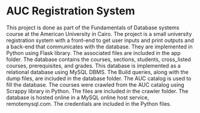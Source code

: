 # AUC Registration System
This project is done as part of the Fundamentals of Database systems course at the American University in Cairo. 
The project is a small university registration system with a front-end to get user inputs and print outputs and a back-end that communicates with the database. They are implemented in Python using Flask library. The associated files are included in the app folder. 
The database contains the courses, sections, students, cross_listed courses, prerequisites, and grades. This database is implemented as a relational database using MySQL DBMS. The Build queries, along with the dump files, are included in the database folder. 
The AUC catalog is used to fill the database. The courses were crawled from the AUC catalog using Scrappy library in Python. The files are included in the crawler folder.
The database is hosted online in a MySQL online host service, remotemysql.com. The credentials are included in the Python files.
